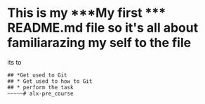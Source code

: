 # This is my ***My first *** README.md file so it's all about familiarazing my self to the file 
its to
~~~~~ 
## *Get used to Git
## * Get used to how to Git
## * perform the task
~~~~~# alx-pre_course
